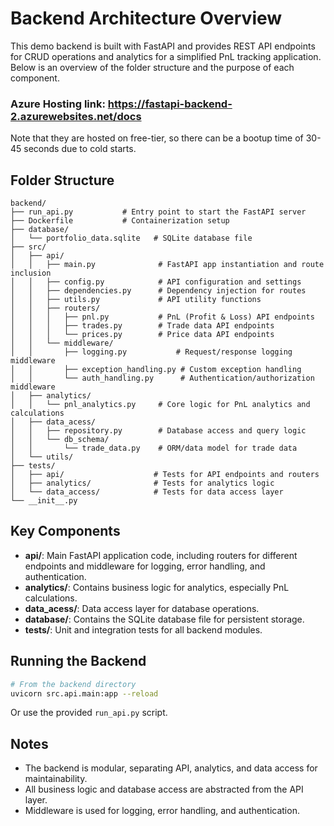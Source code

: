 # Backend Architecture Overview

This demo backend is built with FastAPI and provides REST API endpoints for CRUD operations and analytics for a simplified PnL tracking application. Below is an overview of the folder structure and the purpose of each component.

### Azure Hosting link:  https://fastapi-backend-2.azurewebsites.net/docs
Note that they are hosted on free-tier, so there can be a bootup time of 30-45 seconds due to cold starts.

## Folder Structure

```
backend/
├── run_api.py           # Entry point to start the FastAPI server
├── Dockerfile           # Containerization setup
├── database/
│   └── portfolio_data.sqlite   # SQLite database file
├── src/
│   ├── api/
│   │   ├── main.py              # FastAPI app instantiation and route inclusion
│   │   ├── config.py            # API configuration and settings
│   │   ├── dependencies.py      # Dependency injection for routes
│   │   ├── utils.py             # API utility functions
│   │   ├── routers/
│   │   │   ├── pnl.py           # PnL (Profit & Loss) API endpoints
│   │   │   ├── trades.py        # Trade data API endpoints
│   │   │   └── prices.py        # Price data API endpoints
│   │   └── middleware/
│   │       ├── logging.py           # Request/response logging middleware
│   │       ├── exception_handling.py # Custom exception handling
│   │       └── auth_handling.py      # Authentication/authorization middleware
│   ├── analytics/
│   │   └── pnl_analytics.py     # Core logic for PnL analytics and calculations
│   ├── data_acess/
│   │   ├── repository.py        # Database access and query logic
│   │   └── db_schema/
│   │       └── trade_data.py    # ORM/data model for trade data
│   └── utils/
├── tests/
│   ├── api/                    # Tests for API endpoints and routers
│   ├── analytics/              # Tests for analytics logic
│   └── data_access/            # Tests for data access layer
└── __init__.py
```

## Key Components

- **api/**: Main FastAPI application code, including routers for different endpoints and middleware for logging, error handling, and authentication.
- **analytics/**: Contains business logic for analytics, especially PnL calculations.
- **data_acess/**: Data access layer for database operations.
- **database/**: Contains the SQLite database file for persistent storage.
- **tests/**: Unit and integration tests for all backend modules.

## Running the Backend

```bash
# From the backend directory
uvicorn src.api.main:app --reload
```

Or use the provided `run_api.py` script.

## Notes
- The backend is modular, separating API, analytics, and data access for maintainability.
- All business logic and database access are abstracted from the API layer.
- Middleware is used for logging, error handling, and authentication. 